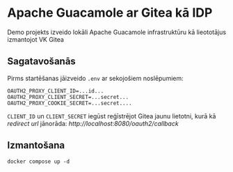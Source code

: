 # Apache Guacamole ar Gitea kā IDP

Demo projekts izveido lokāli Apache Guacamole infrastruktūru kā lieototājus izmantojot VK Gitea

## Sagatavošanās

Pirms startēšanas jāizveido `.env` ar sekojošiem noslēpumiem:

```
OAUTH2_PROXY_CLIENT_ID=...id...
OAUTH2_PROXY_CLIENT_SECRET=...secret...
OAUTH2_PROXY_COOKIE_SECRET=...secret....
```

`CLIENT_ID` un `CLIENT_SECRET` iegūst reģīstrējot Gitea jaunu lietotni, kurā kā _redirect url_ jānorāda: _http://localhost:8080/oauth2/callback_

## Izmantošana

```
docker compose up -d
```